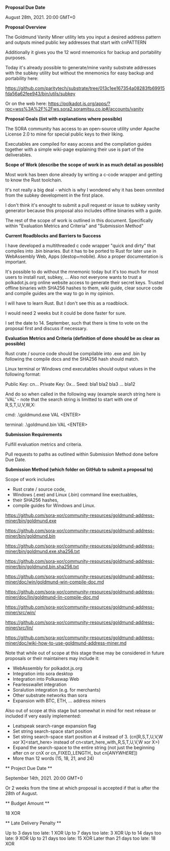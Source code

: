 **Proposal Due Date**

August 28th, 2021. 20:00 GMT+0

**Proposal Overview**

The Goldmund Vanity Miner utility lets you input a desired address pattern and outputs mined public key addresses that start with cnPATTERN 

Additionally it gives you the 12 word mnemonics for backup and portability purposes.

Today it's already possible to generate/mine vanity substrate addresses with the subkey utility but without the mnemonics for easy backup and portability here: 

https://github.com/paritytech/substrate/tree/013c1ee167354a08283fb69915fda56a62fee943/bin/utils/subkey

Or on the web here: https://polkadot.js.org/apps/?rpc=wss%3A%2F%2Fws.sora2.soramitsu.co.jp#/accounts/vanity

**Proposal Goals (list with explanations where possible)**

The SORA community has access to an open-source utility under Apache License 2.0 to mine for special public keys to their liking.

Executables are compiled for easy access and the compilation guides together with a simple wiki-page explaining their use is part of the deliverables.

**Scope of Work (describe the scope of work in as much detail as possible)**

Most work has been done already by writing a c-code wrapper and getting to know the Rust toolchain.

It's not really a big deal - which is why I wondered why it has been ommited from the subkey development in the first place.

I don't think it's enought to submit a pull request or issue to subkey vanity generator because this proposal also includes offline binaries with a guide.

The rest of the scope of work is outlined in this document. Specifically within "Evaluation Metrics and Criteria" and "Submission Method"

**Current Roadblocks and Barriers to Success**

I have developed a multithreaded c code wrapper "quick and dirty" that compiles into .bin binaries.
But it has to be ported to Rust for later use in WebAssembly Web, Apps (destop+mobile).
Also a proper documentation is important.

It's possible to do without the mnemonic today but it's too much for most users to install rust, subkey, ... 
Also not everyone wants to trust a polkadot.js.org online website access to generate their secret keys. 
Trusted offline binaries with SHA256 hashes to them, wiki guide, clear source code and compile guides are the way to go in my opinion.

I will have to learn Rust. But I don't see this as a roadblock.

I would need 2 weeks but it could be done faster for sure. 

I set the date to 14. September, such that there is time to vote on the proposal first and discuss if necessary.

**Evaluation Metrics and Criteria (definition of done should be as clear as possible)**

Rust crate / source code should be compilable into .exe and .bin by following the compile docs and the SHA256 hash should match.

Linux terminal or Windows cmd executables should output values in the following format: 

Public Key:   cn...
Private Key:  0x...
Seed:         bla1 bla2 bla3 ... bla12

And do so when called in the following way (example search string here is 'VAL' - note that the search string is limitted to start with one of R,S,T,U,V,W,X:

cmd:
.\goldmund.exe VAL \<ENTER\>

terminal:
.\goldmund.bin VAL \<ENTER\>

**Submission Requirements**

Fulfill evaluation metrics and criteria.

Pull requests to paths as outlined within Submission Method done before Due Date.

**Submission Method (which folder on GitHub to submit a proposal to)**

Scope of work includes 
- Rust crate / source code,
- Windows (.exe) and Linux (.bin) command line exectuables, 
- their SHA256 hashes, 
- compile guides for Windows and Linux.

https://github.com/sora-xor/community-resources/goldmund-address-miner/bin/goldmund.exe

https://github.com/sora-xor/community-resources/goldmund-address-miner/bin/goldmund.bin

https://github.com/sora-xor/community-resources/goldmund-address-miner/bin/goldmund.exe.sha256.txt

https://github.com/sora-xor/community-resources/goldmund-address-miner/bin/goldmund.bin.sha256.txt

https://github.com/sora-xor/community-resources/goldmund-address-miner/doc/win/goldmund-win-compile-doc.md

https://github.com/sora-xor/community-resources/goldmund-address-miner/doc/lin/goldmund-lin-compile-doc.md

https://github.com/sora-xor/community-resources/goldmund-address-miner/src/win/

https://github.com/sora-xor/community-resources/goldmund-address-miner/src/lin/

https://github.com/sora-xor/community-resources/goldmund-address-miner/doc/wiki-how-to-use-goldmund-address-miner.md

Note that while out of scope at this stage these may be considered in future proposals or their maintainers may include it:
- WebAssembly for polkadot.js.org
- Integration into sora desktop
- Integration into Polkaswap Web
- Fearlesswallet integration
- Soralution integration (e.g. for merchants)
- Other substrate networks than sora
- Expansion with BTC, ETH, ... address miners

Also out of scope at this stage but somewhat in mind for next release or included if very easily implemented:

- Leatspeak search-range expansion flag
- Set string search-space start position
- Set string search-space start position at 4 instead of 3. (cn[R,S,T,U,V,W xor X]<start_here> instead of cn<start_here_with_R,S,T,U,V,W xor X>)
- Expand the search-space to the entire string (not just the beginning after cn<here> or cnX<here> or cn_FIXED_LENGTH_<here> but cn[_ANYWHERE_])
- More than 12 words (15, 18, 21, and 24)
   
  
  
** Project Due Date **

September 14th, 2021. 20:00 GMT+0

Or 2 weeks from the time at which proposal is accepted if that is after the 28th of August.
  
** Budget Amount **

   18 XOR
  
** Late Delivery Penalty **
  
Up to 3 days too late: 1 XOR
Up to 7 days too late: 3 XOR
Up to 14 days too late: 9 XOR
Up to 21 days too late: 15 XOR
Later than 21 days too late: 18 XOR
